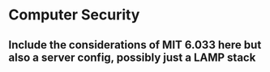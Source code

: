 # Computer Security

## Include the considerations of MIT 6.033 here but also a server config, possibly just a LAMP stack
